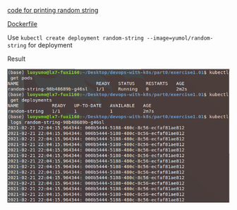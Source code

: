 [code for printing random string](https://github.com/yumoL/devops-with-k8s/blob/master/part0/exercise1.01/random_string.py)

[Dockerfile](https://github.com/yumoL/devops-with-k8s/blob/master/part0/exercise1.01/Dockerfile)

Use `kubectl create deployment random-string --image=yumol/random-string` for deployment

Result

<img src="https://github.com/yumoL/devops-with-k8s/blob/master/part0/exercise1.01/ex1.01.png" />
